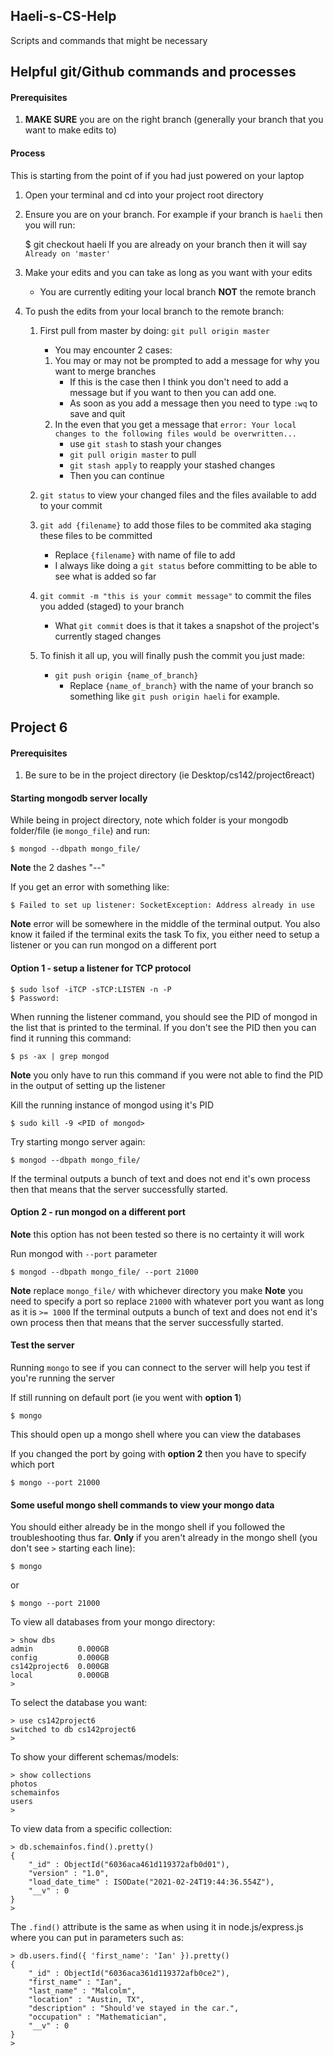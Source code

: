 ## Haeli-s-CS-Help

Scripts and commands that might be necessary

## Helpful git/Github commands and processes

#### Prerequisites
1. **MAKE SURE** you are on the right branch (generally your branch that you want to make edits to)

#### Process
This is starting from the point of if you had just powered on your laptop
1. Open your terminal and cd into your project root directory
2. Ensure you are on your branch. For example if your branch is `haeli` then you will run:

	$ git checkout haeli
If you are already on your branch then it will say `Already on 'master'`

3. Make your edits and you can take as long as you want with your edits
	- You are currently editing your local branch **NOT** the remote branch

4. To push the edits from your local branch to the remote branch:
	1. First pull from master by doing: `git pull origin master`
		- You may encounter 2 cases:
		1. You may or may not be prompted to add a message for why you want to merge branches
			- If this is the case then I think you don't need to add a message but if you want to then you can add one.
			- As soon as you add a message then you need to type `:wq` to save and quit
		2. In the even that you get a message that `error: Your local changes to the following files would be overwritten...`
			- use `git stash` to stash your changes
			- `git pull origin master` to pull
			- `git stash apply` to reapply your stashed changes
			- Then you can continue

	2. `git status` to view your changed files and the files available to add to your commit
	3. `git add {filename}` to add those files to be commited aka staging these files to be committed
		- Replace `{filename}` with name of file to add
		- I always like doing a `git status` before committing to be able to see what is added so far
	4. `git commit -m "this is your commit message"` to commit the files you added (staged) to your branch
		- What `git commit` does is that it takes a snapshot of the project's currently staged changes
	5. To finish it all up, you will finally push the commit you just made:
		- `git push origin {name_of_branch}`
			- Replace `{name_of_branch}` with the name of your branch so something like `git push origin haeli` for example.



## Project 6

#### Prerequisites
1. Be sure to be in the project directory (ie Desktop/cs142/project6react)

#### Starting mongodb server locally

While being in project directory, note which folder is your mongodb folder/file (ie `mongo_file`) and run:

	$ mongod --dbpath mongo_file/
**Note** the 2 dashes "--"

If you get an error with something like:

	$ Failed to set up listener: SocketException: Address already in use
**Note** error will be somewhere in the middle of the terminal output. You also know it failed if the terminal exits the task
To fix, you either need to setup a listener or you can run mongod on a different port

#### Option 1 - setup a listener for TCP protocol

	$ sudo lsof -iTCP -sTCP:LISTEN -n -P
	$ Password: 
When running the listener command, you should see the PID of mongod in the list that is printed to the terminal.
If you don't see the PID then you can find it running this command:

	$ ps -ax | grep mongod
**Note** you only have to run this command if you were not able to find the PID in the output of setting up the listener

Kill the running instance of mongod using it's PID

	$ sudo kill -9 <PID of mongod>

Try starting mongo server again:

	$ mongod --dbpath mongo_file/
If the terminal outputs a bunch of text and does not end it's own process then that means that the server successfully started.

#### Option 2 - run mongod on a different port
**Note** this option has not been tested so there is no certainty it will work

Run mongod with `--port` parameter

	$ mongod --dbpath mongo_file/ --port 21000
**Note** replace `mongo_file/` with whichever directory you make
**Note** you need to specify a port so replace `21000` with whatever port you want as long as it is `>= 1000`
If the terminal outputs a bunch of text and does not end it's own process then that means that the server successfully started.

#### Test the server

Running `mongo` to see if you can connect to the server will help you test if you're running the server

If still running on default port (ie you went with **option 1**)

	$ mongo
This should open up a mongo shell where you can view the databases

If you changed the port by going with **option 2** then you have to specify which port

	$ mongo --port 21000

#### Some useful mongo shell commands to view your mongo data

You should either already be in the mongo shell if you followed the troubleshooting thus far.
**Only** if you aren't already in the mongo shell (you don't see `>` starting each line):

	$ mongo
or

	$ mongo --port 21000

To view all databases from your mongo directory:

	> show dbs
	admin          0.000GB
	config         0.000GB
	cs142project6  0.000GB
	local          0.000GB
	>

To select the database you want:

	> use cs142project6
	switched to db cs142project6
	>

To show your different schemas/models:

	> show collections
	photos
	schemainfos
	users
	>

To view data from a specific collection:

	> db.schemainfos.find().pretty()
	{
		"_id" : ObjectId("6036aca461d119372afb0d01"),
		"version" : "1.0",
		"load_date_time" : ISODate("2021-02-24T19:44:36.554Z"),
		"__v" : 0
	}
	>
The `.find()` attribute is the same as when using it in node.js/express.js where you can put in parameters such as:

	> db.users.find({ 'first_name': 'Ian' }).pretty()
	{
		"_id" : ObjectId("6036aca361d119372afb0ce2"),
		"first_name" : "Ian",
		"last_name" : "Malcolm",
		"location" : "Austin, TX",
		"description" : "Should've stayed in the car.",
		"occupation" : "Mathematician",
		"__v" : 0
	}
	>




